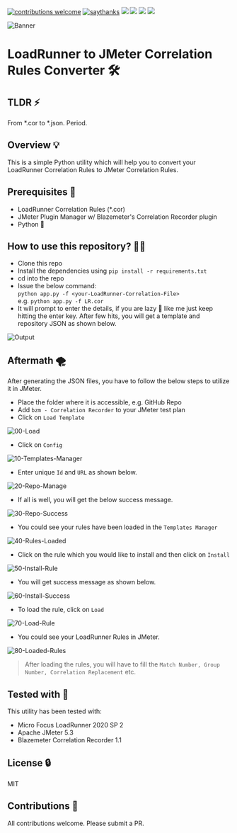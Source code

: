 [![contributions welcome](https://img.shields.io/badge/contributions-welcome-1EAEDB)]()
[![saythanks](https://img.shields.io/badge/say-thanks-1EAEDB.svg)](https://saythanks.io/to/catch.nkn%40gmail.com)
[![](https://img.shields.io/badge/license-MIT-0a0a0a.svg?style=flat&colorA=1EAEDB)](https://qainsights.com)
[![](https://img.shields.io/badge/%E2%9D%A4-QAInsights-0a0a0a.svg?style=flat&colorA=1EAEDB)](https://qainsights.com)
[![](https://img.shields.io/badge/%E2%9D%A4-YouTube%20Channel-0a0a0a.svg?style=flat&colorA=1EAEDB)](https://www.youtube.com/user/QAInsights?sub_confirmation=1)
[![](https://img.shields.io/badge/donate-paypal-1EAEDB)](https://www.paypal.com/paypalme/)

![Banner](/assets/00-Banner.jpg)

# LoadRunner to JMeter Correlation Rules Converter 🛠

## TLDR ⚡

From *.cor to *.json. Period.

## Overview 💡

This is a simple Python utility which will help you to convert your LoadRunner Correlation Rules to JMeter Correlation Rules.

## Prerequisites 🚩

* LoadRunner Correlation Rules (*.cor)
* JMeter Plugin Manager w/ Blazemeter's Correlation Recorder plugin
* Python 🐍

## How to use this repository? 🏃‍♂️

* Clone this repo
* Install the dependencies using
`pip install -r requirements.txt`
* cd into the repo
* Issue the below command:  
`python app.py -f <your-LoadRunner-Correlation-File>`  
e.g. `python app.py -f LR.cor`
* It will prompt to enter the details, if you are lazy 🐢 like me just keep hitting the enter key. After few hits, you will get a template and repository JSON as shown below.  

![Output](/assets/Output.jpg)

## Aftermath 🌪

After generating the JSON files, you have to follow the below steps to utilize it in JMeter.

* Place the folder where it is accessible, e.g. GitHub Repo
* Add `bzm - Correlation Recorder` to your JMeter test plan
* Click on `Load Template`

![00-Load](/assets/00-Load.jpg)

* Click on `Config`

![10-Templates-Manager](/assets/10-Templates-Manager.jpg)

* Enter unique `Id` and `URL` as shown below.

![20-Repo-Manage](/assets/20-Repo-Manager.jpg)

* If all is well, you will get the below success message.

![30-Repo-Success](/assets/30-Repo-Success.jpg)

* You could see your rules have been loaded in the `Templates Manager`

![40-Rules-Loaded](/assets/40-Rules-Loaded.jpg)

* Click on the rule which you would like to install and then click on `Install`

![50-Install-Rule](/assets/50-Install-Rule.jpg)

* You will get success message as shown below.

![60-Install-Success](/assets/60-Install-Success.jpg)

* To load the rule, click on `Load`

![70-Load-Rule](/assets/70-Load-Rule.jpg)

* You could see your LoadRunner Rules in JMeter.

![80-Loaded-Rules](/assets/80-Loaded-Rules.jpg)

> After loading the rules, you will have to fill the `Match Number, Group Number, Correlation Replacement` etc. 

## Tested with 🔨

This utility has been tested with:

* Micro Focus LoadRunner 2020 SP 2
* Apache JMeter 5.3
* Blazemeter Correlation Recorder 1.1

## License 🔒

MIT

## Contributions 💙

All contributions welcome. Please submit a PR.
